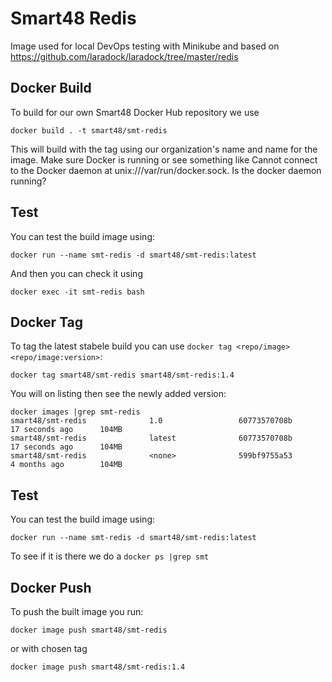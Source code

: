 # Smart48 Redis

Image used for local DevOps testing with Minikube and based on https://github.com/laradock/laradock/tree/master/redis


## Docker Build

To build for our own Smart48 Docker Hub repository we use

```
docker build . -t smart48/smt-redis
```

This will build with the tag using our organization's name and name for the image. Make sure Docker is running or see something like Cannot connect to the Docker daemon at unix:///var/run/docker.sock. Is the docker daemon running?


## Test

You can test the build image using:

```
docker run --name smt-redis -d smart48/smt-redis:latest
```
And then you can check it using

```
docker exec -it smt-redis bash
```

## Docker Tag


To tag the latest stabele build you can use `docker tag <repo/image> <repo/image:version>`:

```
docker tag smart48/smt-redis smart48/smt-redis:1.4
```

You will on listing then see the newly added version:

```
docker images |grep smt-redis
smart48/smt-redis              1.0                 60773570708b        17 seconds ago      104MB
smart48/smt-redis              latest              60773570708b        17 seconds ago      104MB
smart48/smt-redis              <none>              599bf9755a53        4 months ago        104MB
```
## Test

You can test the build image using:

```
docker run --name smt-redis -d smart48/smt-redis:latest
```

To see if it is there we do a `docker ps |grep smt`

## Docker Push

To push the built image you run:

```
docker image push smart48/smt-redis
```

or with chosen tag

```
docker image push smart48/smt-redis:1.4
```
